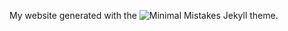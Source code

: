 My website generated with the ![Minimal Mistakes Jekyll theme](https://mmistakes.github.io/minimal-mistakes/).